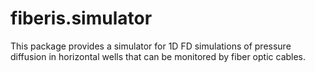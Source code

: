 # fiberis.simulator

This package provides a simulator for 1D FD simulations of pressure diffusion in horizontal wells that can be 
monitored by fiber optic cables.

